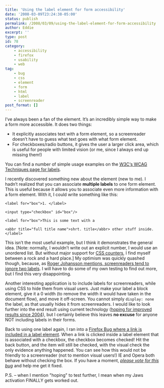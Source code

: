 ```yaml
---
title: 'Using the label element for form accessibility'
date: '2008-03-09T23:24:38-05:00'
status: publish
permalink: /2008/03/09/using-the-label-element-for-form-accessibility
author: Eddie
excerpt: ''
type: post
id: 78
category:
    - accessibility
    - firefox
    - usability
    - web
tag:
    - bug
    - css
    - element
    - form
    - html
    - label
    - screenreader
post_format: []
---
```

I’ve always been a fan of the <label> element. It’s an incredibly simple way to make a form more accessible. It does two things:

- It explicitly associates text with a form element, so a screenreader doesn’t have to guess what text goes with what form element.
- For checkboxes/radio buttons, it gives the user a larger click area, which is useful for people with limited vision (or me, since I always end up missing them!)

You can find a number of simple usage examples on the [<acronym title="World Wide Web Consortium">W3C</acronym>‘s <acronym title="Web Content Accessibility Guidelines">WCAG</acronym> Techniques page for labels](http://www.w3.org/TR/WCAG20-TECHS/H44.html).

I recently discovered something new about the <label> element (new to me). I hadn’t realized that you can associate **multiple labels** to one form element. This is useful because it allows you to associate even more information with a form element. With it, I could write something like this:

```
<label for="box">1. </label>

<input type="checkbox" id="box"/>

<label for="box">This is some text with a 
```

```
<abbr title="full title name">shrt. title</abbr> other stuff inside.</label>
```

This isn’t the most useful example, but I think it demonstrates the general idea. \[Note: normally, I wouldn’t write out an explicit number, I would use an unordered list. But without major support for [CSS counters](http://www.w3.org/TR/REC-CSS2/generate.html#counters "CSS Counters"), I find myself between a rock and a hard place.\] My optimism was quickly quashed though, because, as [Roger Johansson mentions, screenreaders tend to ignore two labels](http://www.456bereastreet.com/archive/200711/use_the_label_element_to_make_your_html_forms_accessible/). I will have to do some of my own testing to find out more, but I find this very disappointing.

Another interesting application is to include labels for screenreaders, while using CSS to hide them from visual users. Just make your label a block element, give it a 0 width (to remove the width it would have taken in the document flow), and move it off-screen. You cannot simply `display: none` the label, as that usually hides it from screenreaders. I would like to look further into the end result using current technology ([hoping for improved results since 2004](http://juicystudio.com/article/invisible-form-prompts.php)), but I certainly believe this leaves **no excuse** for anyone NOT including labels in their forms.

Back to using one label again, I ran into a [Firefox Bug where a link is included in a label element](https://bugzilla.mozilla.org/show_bug.cgi?id=163912). When a link is clicked inside a label element that is associated with a checkbox, the checkbox becomes checked! Hit the back button, and the item will still be checked, with the visual check the only evidence anything happened. You can see how this would not be friendly to a screenreader (not to mention visual users!) IE and Opera both behave without checking the box. If you have a moment, [*please vote for this bug*](https://bugzilla.mozilla.org/show_bug.cgi?id=163912) and help me get it fixed.

P.S. – when I mention "hoping" to test further, I mean when my Jaws activation FINALLY gets worked out.